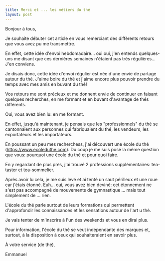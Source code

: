 ```yaml
---
title: Merci et ... les métiers du thé
layout: post
---
```


Bonjour à tous,

Je souhaite débuter cet article en vous remerciant des différents retours
que vous avez pu me transmettre.

En effet, cette idée d'envoi hebdomadaire... oui oui, j'en entends
quelques-uns me disant que ces dernières semaines n'étaient pas très
régulières... J'en conviens.

Je disais donc, cette idée d'envoi régulier est née d'une envie de
partage autour du thé. J'aime boire du thé et j'aime encore plus pouvoir
prendre du temps avec mes amis en buvant du thé!

Vos retours me sont précieux et me donnent envie de continuer en faisant
quelques recherches, en me formant et en buvant d'avantage de thés
différents.

Oui, vous avez bien lu: en me formant.

En effet, jusqu'à maintenant, je pensais que les "professionnels" du thé se
cantonnaient aux personnes qui fabriquaient du thé, les vendeurs, les
exportateurs et les importateurs.

En poussant un peu mes recherchess, j'ai découvert une école du thé
(https://www.ecoleduthe.com). Du coup je me suis posé la même question que
vous: pourquoi une école du thé et pour quoi faire.

En y regardant de plus près, j'ai trouvé 2 professions supplémentaires:
tea-taster et tea-sommelier.

Après avoir lu cela, je me suis levé et ai tenté un saut périlleux et une
roue car j'étais étonné. Euh... oui, vous avez bien deviné: cet étonnement
ne s'est pas accompagné de mouvements de gymnastique ... mais tout
simplement de ... rien.

L'école du thé parle surtout de leurs formations qui permettent
d'approfondir les connaissances et les sensations autour de l'art u thé.

Je vais tenter de m'inscrire à l'un des weekends et vous en dirai plus.

Pour information, l'école du thé se veut indépendante des marques et,
surtout, à la disposition à ceux qui souhaiteraient en savoir plus.

À votre service (de thé),

Emmanuel
